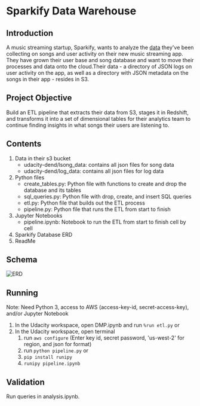 # Sparkify Data Warehouse
## Introduction
A music streaming startup, Sparkify, wants to analyze the [data](http://millionsongdataset.com/) they've been collecting on songs and user activity on their new music streaming app. They have grown their user base and song database and want to move their processes and data onto the cloud.Their data - a directory of JSON logs on user activity on the app, as well as a directory with JSON metadata on the songs in their app - resides in S3.
## Project Objective
Build an ETL pipeline that extracts their data from S3, stages it in Redshift, and transforms it into a set of dimensional tables for their analytics team to continue finding insights in what songs their users are listening to.
## Contents
1. Data in their s3 bucket
    - udacity-dend/lsong_data: contains all json files for song data
    - udacity-dend/log_data: contains all json files for log data
2. Python files
    - create_tables.py: Python file with functions to create and drop the database and its tables
    - sql_queries.py: Python file with drop, create, and insert SQL queries
    - etl.py: Python file that builds out the ETL process
    - pipeline.py: Python file that runs the ETL from start to finish
3. Jupyter Notebooks
    - pipeline.ipynb: Notebook to run the ETL from start to finish cell by cell
4. Sparkify Database ERD
5. ReadMe
## Schema
![ERD](Sparkify_ERD.png)
## Running 
Note: Need Python 3, access to AWS (access-key-id, secret-access-key), and/or Jupyter Notebook
1. In the Udacity workspace, open DMP.ipynb and run ```%run etl.py``` or
2. In the Udacity workspace, open terminal
    1. run ```aws configure``` (Enter key id, secret password, 'us-west-2' for region, and json for format)
    2. run ```python pipeline.py``` or
    2. ```pip install runipy```
    3. ```runipy pipeline.ipynb```
## Validation
Run queries in analysis.ipynb.
